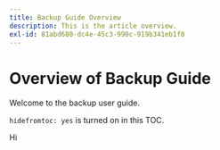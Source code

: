 ```yaml
---
title: Backup Guide Overview
description: This is the article overview.
exl-id: 81abd680-dc4e-45c3-990c-919b341eb1f8
---
```

# Overview of Backup Guide

Welcome to the backup user guide.

`hidefromtoc: yes` is turned on in this TOC.

Hi
